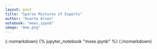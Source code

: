 ```yaml
---
layout: post
title: "Sparse Mixtures of Experts"
author: "Duarte Alves"
notebook: "moes.ipynb"
image: "moe.png"
---
```


{::nomarkdown}
{% jupyter_notebook "moes.ipynb" %}
{:/nomarkdown}